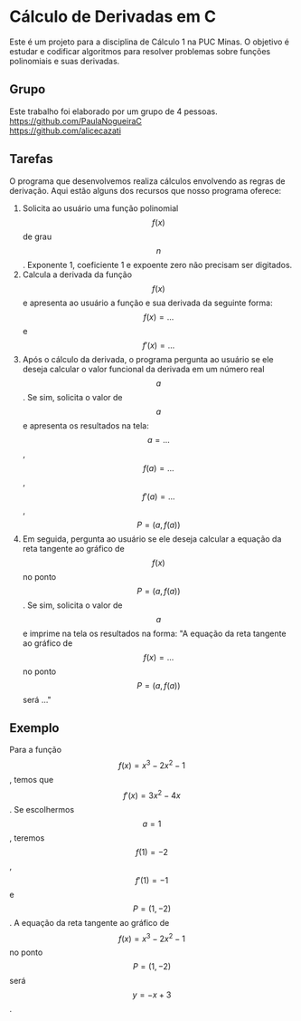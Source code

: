 # Cálculo de Derivadas em C
Este é um projeto para a disciplina de Cálculo 1 na PUC Minas. O objetivo é estudar e codificar algoritmos para resolver problemas sobre funções polinomiais e suas derivadas.

## Grupo
Este trabalho foi elaborado por um grupo de 4 pessoas.
https://github.com/PaulaNogueiraC<br>
https://github.com/alicecazati<br>


## Tarefas
O programa que desenvolvemos realiza cálculos envolvendo as regras de derivação. Aqui estão alguns dos recursos que nosso programa oferece:

1. Solicita ao usuário uma função polinomial $$f(x)$$ de grau $$n$$. Exponente 1, coeficiente 1 e expoente zero não precisam ser digitados.
2. Calcula a derivada da função $$f(x)$$ e apresenta ao usuário a função e sua derivada da seguinte forma: $$f(x) = ...$$ e $$f'(x) = ...$$
3. Após o cálculo da derivada, o programa pergunta ao usuário se ele deseja calcular o valor funcional da derivada em um número real $$a$$. Se sim, solicita o valor de $$a$$ e apresenta os resultados na tela: $$a = ...$$, $$f(a) = ...$$, $$f'(a) = ...$$, $$P = (a, f(a))$$
4. Em seguida, pergunta ao usuário se ele deseja calcular a equação da reta tangente ao gráfico de $$f(x)$$ no ponto $$P = (a, f(a))$$. Se sim, solicita o valor de $$a$$ e imprime na tela os resultados na forma: "A equação da reta tangente ao gráfico de $$f(x) = ...$$ no ponto $$P = (a, f(a))$$ será ..."

## Exemplo
Para a função $$f(x) = x^3 - 2x^2 - 1$$, temos que $$f'(x) = 3x^2 - 4x$$. Se escolhermos $$a = 1$$, teremos $$f(1) = -2$$, $$f'(1) = -1$$ e $$P = (1, -2)$$. A equação da reta tangente ao gráfico de $$f(x) = x^3 - 2x^2 - 1$$ no ponto $$P = (1, -2)$$ será $$y = -x + 3$$.
